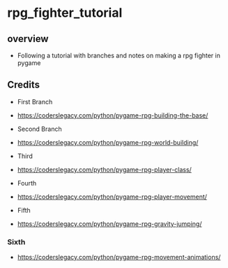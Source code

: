 # rpg_fighter_tutorial

## overview
- Following a tutorial with branches and notes on making a rpg fighter in pygame

## Credits
- First Branch
- https://coderslegacy.com/python/pygame-rpg-building-the-base/

- Second Branch
- https://coderslegacy.com/python/pygame-rpg-world-building/

- Third
- https://coderslegacy.com/python/pygame-rpg-player-class/

- Fourth
- https://coderslegacy.com/python/pygame-rpg-player-movement/

- Fifth
- https://coderslegacy.com/python/pygame-rpg-gravity-jumping/

### Sixth
- https://coderslegacy.com/python/pygame-rpg-movement-animations/